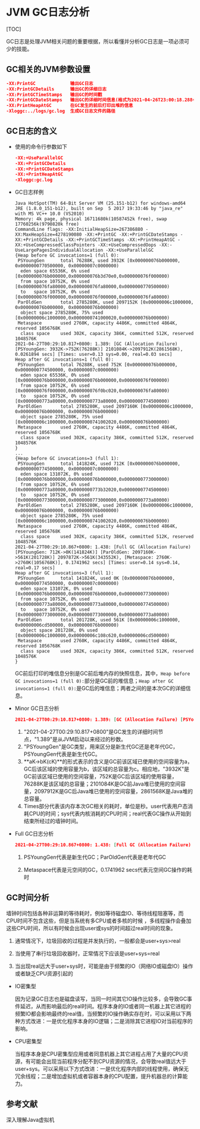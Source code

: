 # JVM GC日志分析

[TOC]

GC日志是处理JVM相关问题的重要根据，所以看懂并分析GC日志是一项必须可少的技能。

## GC相关的JVM参数设置

```json
-XX:PrintGC				输出GC日志
-XX:PrintGCDetails		输出GC的详细日志
-XX:PrintGCTimeStamps	输出GC的时间戳
-XX:PrintGCDateStamps	输出GC的详细时间信息(格式为2021-04-26T23:00:18.288+0800)
-XX:PrintHeapAtGC		在GC发生的前后打印出堆的信息
-Xloggc:../logs/gc.log	生成GC日志文件的路径
```



## GC日志的含义

- 使用的命令行参数如下

  ```json
  -XX:+UseParallelGC 
  -XX:+PrintGCDetails
  -XX:+PrintGCDateStamps
  -XX:+PrintHeapAtGC
  -Xloggc:gc.log
  ```

- GC日志样例

  ```
  Java HotSpot(TM) 64-Bit Server VM (25.151-b12) for windows-amd64 JRE (1.8.0_151-b12), built on Sep  5 2017 19:33:46 by "java_re" with MS VC++ 10.0 (VS2010)
  Memory: 4k page, physical 16711680k(10587452k free), swap 17760256k(9790820k free)
  CommandLine flags: -XX:InitialHeapSize=267386880 -XX:MaxHeapSize=4278190080 -XX:+PrintGC -XX:+PrintGCDateStamps -XX:+PrintGCDetails -XX:+PrintGCTimeStamps -XX:+PrintHeapAtGC -XX:+UseCompressedClassPointers -XX:+UseCompressedOops -XX:-UseLargePagesIndividualAllocation -XX:+UseParallelGC 
  {Heap before GC invocations=1 (full 0):
   PSYoungGen      total 76288K, used 3932K [0x000000076b000000, 0x0000000770500000, 0x00000007c0000000)
    eden space 65536K, 6% used [0x000000076b000000,0x000000076b3d70e0,0x000000076f000000)
    from space 10752K, 0% used [0x000000076fa80000,0x000000076fa80000,0x0000000770500000)
    to   space 10752K, 0% used [0x000000076f000000,0x000000076f000000,0x000000076fa80000)
   ParOldGen       total 2785280K, used 2097152K [0x00000006c1000000, 0x000000076b000000, 0x000000076b000000)
    object space 2785280K, 75% used [0x00000006c1000000,0x0000000741000020,0x000000076b000000)
   Metaspace       used 2760K, capacity 4486K, committed 4864K, reserved 1056768K
    class space    used 302K, capacity 386K, committed 512K, reserved 1048576K
  2021-04-27T00:29:10.817+0800: 1.389: [GC (Allocation Failure) [PSYoungGen: 3932K->752K(76288K)] 2101084K->2097912K(2861568K), 0.0261894 secs] [Times: user=0.13 sys=0.00, real=0.03 secs] 
  Heap after GC invocations=1 (full 0):
   PSYoungGen      total 76288K, used 752K [0x000000076b000000, 0x0000000774500000, 0x00000007c0000000)
    eden space 65536K, 0% used [0x000000076b000000,0x000000076b000000,0x000000076f000000)
    from space 10752K, 6% used [0x000000076f000000,0x000000076f0bc020,0x000000076fa80000)
    to   space 10752K, 0% used [0x0000000773a80000,0x0000000773a80000,0x0000000774500000)
   ParOldGen       total 2785280K, used 2097160K [0x00000006c1000000, 0x000000076b000000, 0x000000076b000000)
    object space 2785280K, 75% used [0x00000006c1000000,0x0000000741002020,0x000000076b000000)
   Metaspace       used 2760K, capacity 4486K, committed 4864K, reserved 1056768K
    class space    used 302K, capacity 386K, committed 512K, reserved 1048576K
  }
  ...
  {Heap before GC invocations=3 (full 1):
   PSYoungGen      total 141824K, used 712K [0x000000076b000000, 0x0000000774500000, 0x00000007c0000000)
    eden space 131072K, 0% used [0x000000076b000000,0x000000076b000000,0x0000000773000000)
    from space 10752K, 6% used [0x0000000773a80000,0x0000000773b32020,0x0000000774500000)
    to   space 10752K, 0% used [0x0000000773000000,0x0000000773000000,0x0000000773a80000)
   ParOldGen       total 2785280K, used 2097160K [0x00000006c1000000, 0x000000076b000000, 0x000000076b000000)
    object space 2785280K, 75% used [0x00000006c1000000,0x0000000741002020,0x000000076b000000)
   Metaspace       used 2760K, capacity 4486K, committed 4864K, reserved 1056768K
    class space    used 302K, capacity 386K, committed 512K, reserved 1048576K
  2021-04-27T00:29:10.867+0800: 1.438: [Full GC (Allocation Failure) [PSYoungGen: 712K->0K(141824K)] [ParOldGen: 2097160K->561K(201728K)] 2097872K->561K(343552K), [Metaspace: 2760K->2760K(1056768K)], 0.1741962 secs] [Times: user=0.14 sys=0.14, real=0.17 secs] 
  Heap after GC invocations=3 (full 1):
   PSYoungGen      total 141824K, used 0K [0x000000076b000000, 0x0000000774500000, 0x00000007c0000000)
    eden space 131072K, 0% used [0x000000076b000000,0x000000076b000000,0x0000000773000000)
    from space 10752K, 0% used [0x0000000773a80000,0x0000000773a80000,0x0000000774500000)
    to   space 10752K, 0% used [0x0000000773000000,0x0000000773000000,0x0000000773a80000)
   ParOldGen       total 201728K, used 561K [0x00000006c1000000, 0x00000006cd500000, 0x000000076b000000)
    object space 201728K, 0% used [0x00000006c1000000,0x00000006c108c620,0x00000006cd500000)
   Metaspace       used 2760K, capacity 4486K, committed 4864K, reserved 1056768K
    class space    used 302K, capacity 386K, committed 512K, reserved 1048576K
  }
  ```

  GC前后打印的堆信息分别是GC前后堆内存的快照信息，其中，```Heap before GC invocations=1 (full 0):```部分是GC前的堆信息；```Heap after GC invocations=1 (full 0):```是GC后的堆信息；两者之间的是本次GC的详细信息。

- Minor GC日志分析

  ```json
  2021-04-27T00:29:10.817+0800: 1.389: [GC (Allocation Failure) [PSYoungGen: 3932K->752K(76288K)] 2101084K->2097912K(2861568K), 0.0261894 secs] [Times: user=0.13 sys=0.00, real=0.03 secs] 
  ```

  1. "2021-04-27T00:29:10.817+0800"是GC发生的详细时间节点，"1.389"是从JVM启动以来经过的秒数。
  2. "PSYoungGen"是GC类型，用来区分是新生代GC还是老年代GC，PSYoungGen代表是新生代GC。
  3. **aK->bK(cK)**的形式表示的含义是GC前该区域已使用的空间容量为a，GC后该区域的使用容量为b，该区域的总容量为c。相应地，"3932K"是GC前该区域已使用的空间容量，752K是GC后该区域的使用容量，76288K是该区域的总容量；2101084K是GC前Java堆已使用的空间容量，2097912K是GC后Java堆已使用的空间容量，2861568K是Java堆的总容量。
  4. Times部分代表该内存本次GC相关的耗时，单位是秒。user代表用户态消耗CPU的时间；sys代表内核消耗的CPU时间；real代表GC操作从开始到结束所经过的墙钟时间。

- Full GC日志分析

  ```json
  2021-04-27T00:29:10.867+0800: 1.438: [Full GC (Allocation Failure) [PSYoungGen: 712K->0K(141824K)] [ParOldGen: 2097160K->561K(201728K)] 2097872K->561K(343552K), [Metaspace: 2760K->2760K(1056768K)], 0.1741962 secs] [Times: user=0.14 sys=0.14, real=0.17 secs] 
  ```

  1. PSYoungGen代表是新生代GC；ParOldGen代表是老年代GC

  2. Metaspace代表是元空间的GC，0.1741962 secs代表元空间GC操作的耗时

     

## GC时间分析

墙钟时间包括各种非运算的等待耗时，例如等待磁盘IO、等待线程阻塞等，而CPU时间不包含这些，但是当系统有多CPU或者多核的时候 ，多线程操作会叠加这些CPU时间，所以有时候会出现user或sys的时间超过real时间的现象。

1. 通常情况下，垃圾回收的过程是并发执行的，一般都会是user+sys>real

2. 当使用了串行垃圾回收器时，正常情况下应该是user+sys=real

3. 当出现real远大于user+sys时，可能是由于频繁的IO（网络IO或磁盘IO）操作或者缺乏CPU资源引起的

- IO密集型

  因为记录GC日志也是磁盘读写，当同一时间其它IO操作比较多，会导致GC事件延迟，从而影响最后的real时间。程序本身的IO或者同一机器上其它进程的频繁IO都会影响最终的real值，当频繁的IO操作确实存在时，可以采用以下两种方式改进：一是优化程序本身的IO逻辑；二是消除其它进程IO对当前程序的影响。

- CPU密集型

  当程序本身是CPU密集型应用或者同意机器上其它进程占用了大量的CPU资源，有可能会出现当前程序分配不到CPU资源的情况，会导致real值远大于user+sys。可以采用以下方式改进：一是优化程序内部的线程使用，确保无冗余线程；二是增加虚拟机或者容器本身的CPU配置，提升机器总的计算能力。



## 参考文献

深入理解Java虚拟机